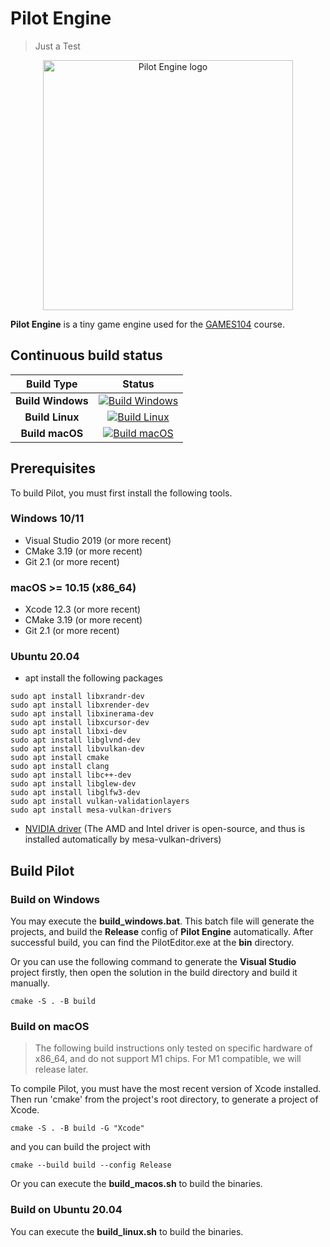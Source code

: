 # Pilot Engine
> Just a Test

<p align="center">
  <a href="https://games104.boomingtech.com">
    <img src="engine/source/editor/resource/PilotEngine.png" width="400" alt="Pilot Engine logo">
  </a>
</p>

**Pilot Engine** is a tiny game engine used for the [GAMES104](https://games104.boomingtech.com) course.

## Continuous build status

Build Type | Status
:-: | :-:
**Build Windows** | [![Build Windows](https://github.com/BoomingTech/Pilot/actions/workflows/build_windows.yml/badge.svg)](https://github.com/BoomingTech/Pilot/actions/workflows/build_windows.yml)
**Build Linux** | [![Build Linux](https://github.com/BoomingTech/Pilot/actions/workflows/build_linux.yml/badge.svg)](https://github.com/BoomingTech/Pilot/actions/workflows/build_linux.yml)
**Build macOS** | [![Build macOS](https://github.com/BoomingTech/Pilot/actions/workflows/build_macos.yml/badge.svg)](https://github.com/BoomingTech/Pilot/actions/workflows/build_macos.yml)

## Prerequisites

To build Pilot, you must first install the following tools.

### Windows 10/11
- Visual Studio 2019 (or more recent)
- CMake 3.19 (or more recent)
- Git 2.1 (or more recent)

### macOS >= 10.15 (x86_64)
- Xcode 12.3 (or more recent)
- CMake 3.19 (or more recent)
- Git 2.1 (or more recent)

### Ubuntu 20.04
 - apt install the following packages
```
sudo apt install libxrandr-dev
sudo apt install libxrender-dev
sudo apt install libxinerama-dev
sudo apt install libxcursor-dev
sudo apt install libxi-dev
sudo apt install libglvnd-dev
sudo apt install libvulkan-dev
sudo apt install cmake
sudo apt install clang
sudo apt install libc++-dev
sudo apt install libglew-dev
sudo apt install libglfw3-dev
sudo apt install vulkan-validationlayers
sudo apt install mesa-vulkan-drivers
```
- [NVIDIA driver](https://docs.nvidia.com/cuda/cuda-installation-guide-linux/index.html#runfile) (The AMD and Intel driver is open-source, and thus is installed automatically by mesa-vulkan-drivers)

## Build Pilot

### Build on Windows
You may execute the **build_windows.bat**. This batch file will generate the projects, and build the **Release** config of **Pilot Engine** automatically. After successful build, you can find the PilotEditor.exe at the **bin** directory.

Or you can use the following command to generate the **Visual Studio** project firstly, then open the solution in the build directory and build it manually.
```
cmake -S . -B build
```

### Build on macOS

> The following build instructions only tested on specific hardware of x86_64, and do not support M1 chips. For M1 compatible, we will release later.

To compile Pilot, you must have the most recent version of Xcode installed.
Then run 'cmake' from the project's root directory, to generate a project of Xcode.

```
cmake -S . -B build -G "Xcode"
```
and you can build the project with
```
cmake --build build --config Release
```

Or you can execute the **build_macos.sh** to build the binaries.

### Build on Ubuntu 20.04
You can execute the **build_linux.sh** to build the binaries.
